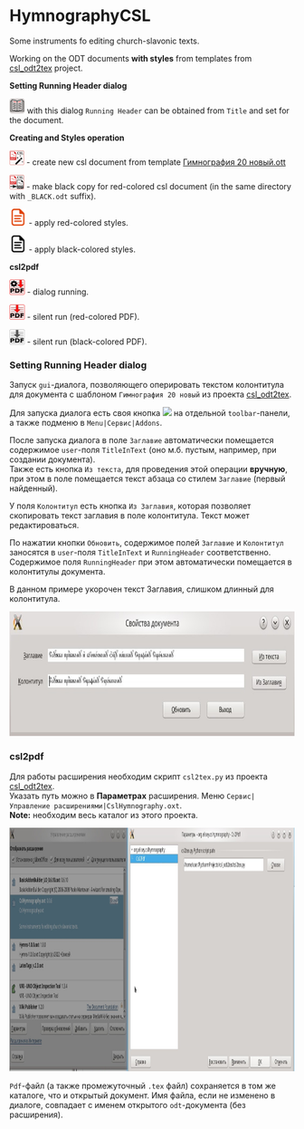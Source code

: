 # HymnographyCSL
Some instruments fo editing church-slavonic texts.

Working on the ODT documents **with styles** from templates from [csl_odt2tex](https://github.com/EliseyP/csl_odt2tex) project.

**Setting Running Header dialog**


![](Images/cslRunnHeaderB.png)  with this dialog `Running Header` can be obtained from `Title` and set for the document.

**Creating and Styles operation**

![](Images/cslNewFromTemplateB.png) - create new csl document from template [Гимнография 20 новый.ott](https://github.com/EliseyP/csl_odt2tex/blob/main/%D0%93%D0%B8%D0%BC%D0%BD%D0%BE%D0%B3%D1%80%D0%B0%D1%84%D0%B8%D1%8F%2020%20%D0%BD%D0%BE%D0%B2%D1%8B%D0%B9.ott)

![](Images/cslMakeBlackCopyB.png) - make black copy for red-colored csl document (in the same directory with `_BLACK.odt` suffix).

<img src="Images/docRed.png" width="30"> - apply red-colored styles.

<img src="Images/docBlack.png" width="30"> - apply black-colored styles.

**csl2pdf**

![Dialog](Images/Csl2Pdf_gui.png) - dialog running.  

![Red colored](Images/Csl2Pdf_red.png) - silent run (red-colored PDF).  

![Black colored](Images/Csl2Pdf_black.png) - silent run (black-colored PDF).

### Setting Running Header dialog

Запуск `gui`-диалога, позволяющего оперировать текстом колонтитула для документа с шаблоном `Гимнография 20 новый` из проекта [csl_odt2tex](https://github.com/EliseyP/csl_odt2tex).

Для запуска диалога есть своя кнопка ![](images/runnheader_16.png) на отдельной `toolbar`-панели, а также подменю в `Menu|Сервис|Addons`.

После запуска диалога в поле `Заглавие` автоматически помещается содержимое `user`-поля `TitleInText` (оно м.б. пустым, например, при создании документа).  
Также есть кнопка `Из текста`, для проведения этой операции **вручную**, при этом в поле помещается текст абзаца со стилем `Заглавие` (первый найденный).

У поля `Колонтитул` есть кнопка `Из Заглавия`, которая позволяет скопировать текст заглавия в поле колонтитула. Текст может редактироваться.

По нажатии кнопки `Обновить`, содержимое полей `Заглавие` и `Колонтитул` заносятся в `user`-поля `TitleInText` и `RunningHeader` соответственно. Содержимое поля `RunningHeader` при этом автоматически помещается в колонтитулы документа.

В данном примере укорочен текст Заглавия, слишком длинный для колонтитула.

<img src="Images/cslRHexample.jpeg" width="800" height="220">


### csl2pdf

Для работы расширения необходим скрипт `csl2tex.py` из проекта [csl_odt2tex](https://github.com/EliseyP/csl_odt2tex).  
Указать путь можно в **Параметрах** расширения. Меню `Сервис|Управление расширениями|CslHymnography.oxt`.  
**Note:** необходим весь каталог из этого проекта.

<img src="Images/OxtOptions.jpeg" width="1500" height="430">

`Pdf`-файл (а также промежуточный `.tex` файл) сохраняется в том же каталоге, что и открытый документ. Имя файла, если не изменено в диалоге, совпадает с именем открытого `odt`-документа (без расширения).  
